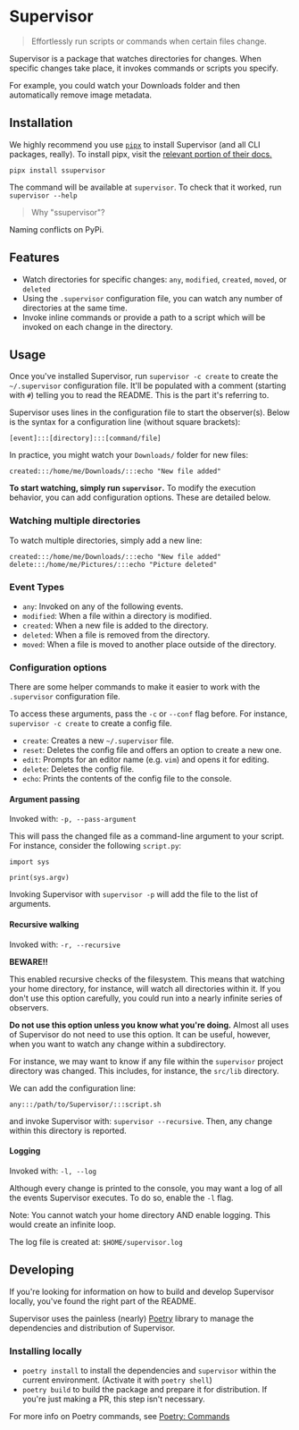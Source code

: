 # Supervisor

> Effortlessly run scripts or commands when certain files change.

Supervisor is a package that watches directories for changes. When specific changes take place, it invokes commands or scripts you specify.

For example, you could watch your Downloads folder and then automatically remove image metadata.

## Installation

We highly recommend you use [`pipx`](https://github.com/pypa/pipx) to install Supervisor (and all CLI packages, really). To install pipx, visit the [relevant portion of their docs.](https://github.com/pypa/pipx#install-pipx)

`pipx install ssupervisor`

The command will be available at `supervisor`. To check that it worked, run `supervisor --help`

> Why "ssupervisor"?

Naming conflicts on PyPi.

## Features

- Watch directories for specific changes: `any`, `modified`, `created`, `moved`, or `deleted`
- Using the `.supervisor` configuration file, you can watch any number of directories at the same time.
- Invoke inline commands or provide a path to a script which will be invoked on each change in the directory.

## Usage

Once you've installed Supervisor, run `supervisor -c create` to create the `~/.supervisor` configuration file. It'll be populated with a comment (starting with `#`) telling you to read the README. This is the part it's referring to.

Supervisor uses lines in the configuration file to start the observer(s). Below is the syntax for a configuration line (without square brackets):

```
[event]:::[directory]:::[command/file]
```

In practice, you might watch your `Downloads/` folder for new files:

```
created:::/home/me/Downloads/:::echo "New file added"
```

**To start watching, simply run `supervisor`.** To modify the execution behavior, you can add configuration options. These are detailed below.

### Watching multiple directories

To watch multiple directories, simply add a new line:

```
created:::/home/me/Downloads/:::echo "New file added"
delete:::/home/me/Pictures/:::echo "Picture deleted"
```

### Event Types

- `any`: Invoked on any of the following events.
- `modified`: When a file within a directory is modified.
- `created`: When a new file is added to the directory.
- `deleted`: When a file is removed from the directory.
- `moved`: When a file is moved to another place outside of the directory.

### Configuration options

There are some helper commands to make it easier to work with the `.supervisor` configuration file.

To access these arguments, pass the `-c` or `--conf` flag before. For instance, `supervisor -c create` to create a config file.

- `create`: Creates a new `~/.supervisor` file.
- `reset`: Deletes the config file and offers an option to create a new one.
- `edit`: Prompts for an editor name (e.g. `vim`) and opens it for editing.
- `delete`: Deletes the config file.
- `echo`: Prints the contents of the config file to the console.

#### Argument passing

Invoked with: `-p, --pass-argument`

This will pass the changed file as a command-line argument to your script. For instance, consider the following `script.py`:

```
import sys

print(sys.argv)
```

Invoking Supervisor with `supervisor -p` will add the file to the list of arguments.

#### Recursive walking

Invoked with: `-r, --recursive`

**BEWARE!!**

This enabled recursive checks of the filesystem. This means that watching your home directory, for instance, will watch all directories within it. If you don't use this option carefully, you could run into a nearly infinite series of observers.

**Do not use this option unless you know what you're doing.** Almost all uses of Supervisor do not need to use this option. It can be useful,  however, when you want to watch any change within a subdirectory.

For instance, we may want to know if any file within the `supervisor` project directory was changed. This includes, for instance, the `src/lib` directory.

We can add the configuration line:

```
any:::/path/to/Supervisor/:::script.sh
```

and invoke Supervisor with: `supervisor --recursive`. Then, any change within this directory is reported.

#### Logging

Invoked with: `-l, --log`

Although every change is printed to the console, you may want a log of all the events Supervisor executes. To do so, enable the `-l` flag.

Note: You cannot watch your home directory AND enable logging. This would create an infinite loop.

The log file is created at: `$HOME/supervisor.log`

## Developing

If you're looking for information on how to build and develop Supervisor locally, you've found the right part of the README.

Supervisor uses the painless (nearly) [Poetry](https://python-poetry.org/) library to manage the dependencies and distribution of Supervisor.

### Installing locally

- `poetry install` to install the dependencies and `supervisor` within the current environment. (Activate it with `poetry shell`)
- `poetry build` to build the package and prepare it for distribution. If you're just making a PR, this step isn't necessary.

For more info on Poetry commands, see [Poetry: Commands](https://python-poetry.org/docs/cli/)